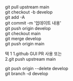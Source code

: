 git pull upstream main   
git checkout -b develop   
git add -A   
git commit -m '업데이트 내용'   
git push origin develop   
git checkout main   
git merge develop   
git push origin main   

택 1
1.github GUI PR 사용 또는 <br>
2.git push upstream main <br>

git push origin --delete develop   
git branch -d develop
